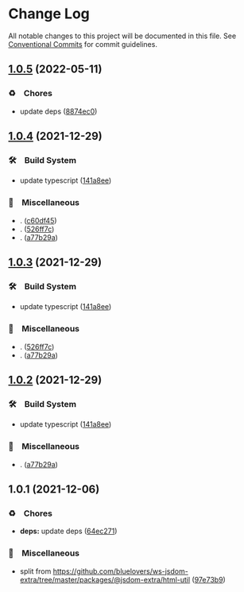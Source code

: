# Change Log

All notable changes to this project will be documented in this file.
See [Conventional Commits](https://conventionalcommits.org) for commit guidelines.

## [1.0.5](https://github.com/bluelovers/ws-iconv/compare/@lazy-iconv/html-encoding-sniffer@1.0.4...@lazy-iconv/html-encoding-sniffer@1.0.5) (2022-05-11)


### ♻️　Chores

* update deps ([8874ec0](https://github.com/bluelovers/ws-iconv/commit/8874ec0576dc65e55d6710c61a1dc67e3142fa8f))





## [1.0.4](https://github.com/bluelovers/ws-iconv/compare/@lazy-iconv/html-encoding-sniffer@1.0.1...@lazy-iconv/html-encoding-sniffer@1.0.4) (2021-12-29)


### 🛠　Build System

* update typescript ([141a8ee](https://github.com/bluelovers/ws-iconv/commit/141a8eefbaeeb45f235f5cdceadaeaeb05d9acc7))


### 🔖　Miscellaneous

* . ([c60df45](https://github.com/bluelovers/ws-iconv/commit/c60df451cb6728e0c28522bba043feaad4a883e0))
* . ([526ff7c](https://github.com/bluelovers/ws-iconv/commit/526ff7c919a83f407386c2e872170813bfc575d0))
* . ([a77b29a](https://github.com/bluelovers/ws-iconv/commit/a77b29ae69eb4e0c87d5120618c699273637510a))





## [1.0.3](https://github.com/bluelovers/ws-iconv/compare/@lazy-iconv/html-encoding-sniffer@1.0.1...@lazy-iconv/html-encoding-sniffer@1.0.3) (2021-12-29)


### 🛠　Build System

* update typescript ([141a8ee](https://github.com/bluelovers/ws-iconv/commit/141a8eefbaeeb45f235f5cdceadaeaeb05d9acc7))


### 🔖　Miscellaneous

* . ([526ff7c](https://github.com/bluelovers/ws-iconv/commit/526ff7c919a83f407386c2e872170813bfc575d0))
* . ([a77b29a](https://github.com/bluelovers/ws-iconv/commit/a77b29ae69eb4e0c87d5120618c699273637510a))





## [1.0.2](https://github.com/bluelovers/ws-iconv/compare/@lazy-iconv/html-encoding-sniffer@1.0.1...@lazy-iconv/html-encoding-sniffer@1.0.2) (2021-12-29)


### 🛠　Build System

* update typescript ([141a8ee](https://github.com/bluelovers/ws-iconv/commit/141a8eefbaeeb45f235f5cdceadaeaeb05d9acc7))


### 🔖　Miscellaneous

* . ([a77b29a](https://github.com/bluelovers/ws-iconv/commit/a77b29ae69eb4e0c87d5120618c699273637510a))





## 1.0.1 (2021-12-06)


### ♻️　Chores

* **deps:** update deps ([64ec271](https://github.com/bluelovers/ws-iconv/commit/64ec2718aaa422a5d8761198824886410200c47f))


### 🔖　Miscellaneous

* split from https://github.com/bluelovers/ws-jsdom-extra/tree/master/packages/@jsdom-extra/html-util ([97e73b9](https://github.com/bluelovers/ws-iconv/commit/97e73b985456ac9cb05f782ea53ac70cd005097a))
